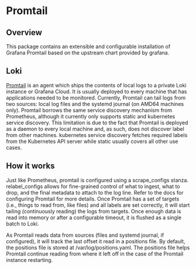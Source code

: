 # Promtail

## Overview

This package contains an extensible and configurable installation of Grafana Promtail based on the upstream chart provided by grafana.

## Loki

[Promtail](https://grafana.com/docs/loki/latest/clients/promtail/) is an agent which ships the contents of local logs to a private Loki instance or Grafana Cloud. It is usually deployed to every machine that has applications needed to be monitored. Currently, Promtail can tail logs from two sources: local log files and the systemd journal (on AMD64 machines only). Promtail borrows the same service discovery mechanism from Prometheus, although it currently only supports static and kubernetes service discovery. This limitation is due to the fact that Promtail is deployed as a daemon to every local machine and, as such, does not discover label from other machines. kubernetes service discovery fetches required labels from the Kubernetes API server while static usually covers all other use cases.

## How it works

Just like Prometheus, promtail is configured using a scrape_configs stanza. relabel_configs allows for fine-grained control of what to ingest, what to drop, and the final metadata to attach to the log line. Refer to the docs for configuring Promtail for more details. Once Promtail has a set of targets (i.e., things to read from, like files) and all labels are set correctly, it will start tailing (continuously reading) the logs from targets. Once enough data is read into memory or after a configurable timeout, it is flushed as a single batch to Loki.

As Promtail reads data from sources (files and systemd journal, if configured), it will track the last offset it read in a positions file. By default, the positions file is stored at /var/log/positions.yaml. The positions file helps Promtail continue reading from where it left off in the case of the Promtail instance restarting.
